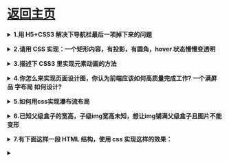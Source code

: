 # [返回主页](https://github.com/yisainan/web-interview/blob/master/README.md)

<b><details><summary>1.用 H5+CSS3 解决下导航栏最后一项掉下来的问题</summary></b>

参考答案：box-sizing: border-box;

</details>

<b><details><summary>2.请用 CSS 实现：一个矩形内容，有投影，有圆角，hover 状态慢慢变透明</summary></b>

参考答案：

```html
<div class="test"></div>
```

```css
.test {
  width: 200px;
  height: 100px;
  border-radius: 10px;
  box-shadow: 10px 10px 5px #888888;
  background-color: green;
  transition: 0.7s;
}
.test:hover {
  opacity: 0;
}
```

</details>

<b><details><summary>3.描述下 CSS3 里实现元素动画的方法</summary></b>

参考答案：

1. 创建动画：@keyframes 规则

方式一：from{属性：值;} to{属性：值;}

```css
@keyframes myflash {
  from {
    width: 200px;
    height: 200px;
  }
  to {
    position: relative;
    left: 50px;
    transform: rotate(360deg);
  }
}
```

方式二：0%{属性：值;} 100%{属性：值;}
0% 是动画的开始，100% 是动画的完成。可以在二者之间加入 25%，50%等

```css
@keyframes myflash {
  0% {
    background: red;
  }
  50% {
    background: yellow;
  }
  75% {
    background: green;
  }
  100% {
    background: blue;
  }
}
```

2. 将动画绑定到选择器

在样式中，设置动画属性 animation，自定义动画名称和时长。

animation：动画名 时长；

此时就可以完成一个简单的动画了，要进行更多设置还需要其他属性。

```css
#first {
  animation: myflash 10s;
  animation-delay: 2s;
  animation-iteration-count: 2;
  animation-timing-function: ease-in;
}
```

解析：[参考](https://jingyan.baidu.com/article/363872ec01c1146e4ba16fa5.html)

</details>

<b><details><summary>4.你怎么来实现页面设计图，你认为前端应该如何高质量完成工作? 一个满屏 品 字布局 如何设计?</summary></b>

参考答案：

</details>

<b><details><summary>5.如何用css实现瀑布流布局</summary></b>

参考答案：
利用column-count和break-inside这两个CSS3属性即可，复制如下代码即可察看效果
```
<!DOCTYPE html>
<html>
<head>
    <meta charset="utf-8">
    <style>
        body {
            margin: 0;
        }
        .waterfall-container {
            /*分几列*/
            column-count: 2;
            width: 100%;
            /* 列间距 */
            column-gap: 10px;
        }

        .waterfall-item {
            break-inside: avoid;
            width: 100%;
            height: 100px;
            margin-bottom: 10px;
            background: #ddd;
            column-gap: 0;
            text-align: center;
            color: #fff;
            font-size: 40px;
        }
    </style>
</head>
<body>
    <div class="waterfall-container">
        <div class="waterfall-item" style="height: 100px">1</div>
        <div class="waterfall-item" style="height: 300px">2</div>
        <div class="waterfall-item" style="height: 400px">3</div>
        <div class="waterfall-item" style="height: 100px">4</div>
        <div class="waterfall-item" style="height: 300px">5</div>
        <div class="waterfall-item" style="height: 600px">6</div>
        <div class="waterfall-item" style="height: 400px">7</div>
        <div class="waterfall-item" style="height: 300px">8</div>
        <div class="waterfall-item" style="height: 700px">9</div>
        <div class="waterfall-item" style="height: 100px">10</div>
    </div>
</body>
</html>
```

</details>

<b><details><summary>6.已知父级盒子的宽高，子级img宽高未知，想让img铺满父级盒子且图片不能变形</summary></b>

参考答案：需要用到`css`的`object-fit`属性

```css
div {
    width: 200px;
    height: 200px;
}
img {
    object-fit: cover;
    width: 100%;
    height: 100%;
}
```

解析：[MDN](https://developer.mozilla.org/zh-CN/docs/Web/CSS/object-fit)

</details>

<b><details><summary>7.有下面这样一段 HTML 结构，使用 css 实现这样的效果：</summary></b>

```html
<!-- 左边容器无论宽度如何变动，右边容器都能自适应填满父容器剩余的宽度。 -->
<div class="warp">
  <div class="left"></div>
  <div class="right"></div>
</div>
```

参考答案：

</details>

<b><details><summary></summary></b>

参考答案：

</details>